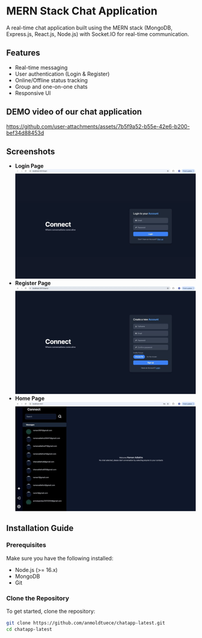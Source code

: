 # MERN Stack Chat Application

A real-time chat application built using the MERN stack (MongoDB, Express.js, React.js, Node.js) with Socket.IO for real-time communication.

## Features
- Real-time messaging
- User authentication (Login & Register)
- Online/Offline status tracking
- Group and one-on-one chats
- Responsive UI

## DEMO video of our chat application
https://github.com/user-attachments/assets/7b5f9a52-b55e-42e6-b200-bef34d88453d

## Screenshots
- **Login Page**
  ![image alt](https://github.com/anmoldtuece/chatapp-latest/blob/main/WhatsApp%20Image%202025-02-08%20at%2019.27.06_664b602d.jpg?raw=true)
- **Register Page**
  ![image alt](https://github.com/anmoldtuece/chatapp-latest/blob/main/WhatsApp%20Image%202025-02-08%20at%2019.27.06_9bbb16c5.jpg?raw=true)
- **Home Page**
  ![image alt](https://github.com/anmoldtuece/chatapp-latest/blob/main/WhatsApp%20Image%202025-02-08%20at%2019.27.07_bfeab30c.jpg?raw=true)
## Installation Guide

### Prerequisites
Make sure you have the following installed:
- Node.js (>= 16.x)
- MongoDB
- Git

### Clone the Repository
To get started, clone the repository:
```bash
git clone https://github.com/anmoldtuece/chatapp-latest.git
cd chatapp-latest
